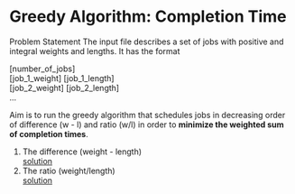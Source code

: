 # Greedy Algorithm: Completion Time

Problem Statement
The input file describes a set of jobs with positive and integral weights and lengths. It has the format

[number_of_jobs] </br>
[job_1_weight] [job_1_length]</br>
[job_2_weight] [job_2_length]</br>
...</br>

Aim is to run the greedy algorithm that schedules jobs in decreasing order of difference (w - l) and ratio (w/l)
in order to **minimize the weighted sum of completion times**.
1. The difference (weight - length) </br> 
    [solution](https://github.com/jitendrabhamare/Python-Data-Structures-Algorithms/blob/master/comp_time_diff.py)
2. The ratio (weight/length) </br>
    [solution](https://github.com/jitendrabhamare/Python-Data-Structures-Algorithms/blob/master/comp_time_ratio.py)
